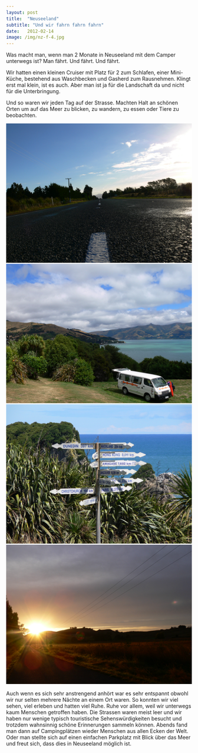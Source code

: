 ```yaml
---
layout: post
title:  "Neuseeland"
subtitle: "Und wir fahrn fahrn fahrn"
date:   2012-02-14
image: /img/nz-f-4.jpg
---
```


Was macht man, wenn man 2 Monate in Neuseeland mit dem Camper unterwegs ist? Man fährt. Und fährt. Und fährt.

Wir hatten einen kleinen Cruiser mit Platz für 2 zum Schlafen, einer Mini-Küche, bestehend aus Waschbecken und Gasherd zum Rausnehmen. Klingt erst mal klein, ist es auch. Aber man ist ja für die Landschaft da und nicht für die Unterbringung.

Und so waren wir jeden Tag auf der Strasse. Machten Halt an schönen Orten um auf das Meer zu blicken, zu wandern, zu essen oder Tiere zu beobachten.

<div class="container-gallery">
<div><img src="/img/nz-f-1.jpg" alt></div>
<div><img src="/img/nz-f-2.jpg" alt></div>
<div><img src="/img/nz-f-3.jpg" alt></div>
<div><img src="/img/nz-f-5.jpg" alt></div>
</div>

Auch wenn es sich sehr anstrengend anhört war es sehr entspannt obwohl wir nur selten mehrere Nächte an einem Ort waren. So konnten wir viel sehen, viel erleben und hatten viel Ruhe. Ruhe vor allem, weil wir unterwegs kaum Menschen getroffen haben. Die Strassen waren meist leer und wir haben nur wenige typisch touristische Sehenswürdigkeiten besucht und trotzdem wahnsinnig schöne Erinnerungen sammeln können. Abends fand man dann auf Campingplätzen wieder Menschen aus allen Ecken der Welt. Oder man stellte sich auf einen einfachen Parkplatz mit Blick über das Meer und freut sich, dass dies in Neuseeland möglich ist.